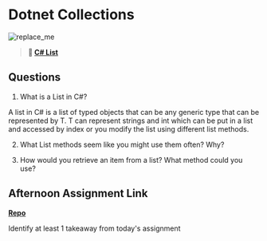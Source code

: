 # Dotnet Collections

![replace_me](https://codeworks.blob.core.windows.net/public/assets/img/illustrations/placeholder.svg)

> **📖 [C# List](https://codeworksacademy.com/fs-student-guide/resources/wk10/02-List-Methods)**

## Questions

1. What is a List in C#?

A list in C# is a list of typed objects that can be any generic type that can be represented by T. T can represent strings and int which can be put in a list and accessed by index or you modify the list using different list methods.

2. What List methods seem like you might use them often? Why?



3. How would you retrieve an item from a list? What method could you use?



## Afternoon Assignment Link

**[Repo](https://github.com/TylerRice27/<ASSIGNMENT_REPO>)**

Identify at least 1 takeaway from today's assignment
